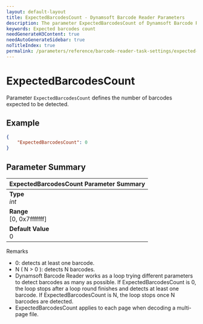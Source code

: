 ```yaml
---
layout: default-layout
title: ExpectedBarcodesCount - Dynamsoft Barcode Reader Parameters
description: The parameter ExpectedBarcodesCount of Dynamsoft Barcode Reader defines the number of barcodes expected to be detected.
keywords: Expected barcodes count
needGenerateH3Content: true
needAutoGenerateSidebar: true
noTitleIndex: true
permalink: /parameters/reference/barcode-reader-task-settings/expected-barcodes-count.html
---
```


# ExpectedBarcodesCount

Parameter `ExpectedBarcodesCount` defines the number of barcodes expected to be detected.

## Example

```json
{
    "ExpectedBarcodesCount": 0
}
```

## Parameter Summary

| ExpectedBarcodesCount Parameter Summary |
| :--------------------------------- |
| **Type**<br>*int* |
| **Range**<br>[0, 0x7fffffff] |
| **Default Value**<br>0 |

Remarks

- 0: detects at least one barcode.
- N ( N > 0 ): detects N barcodes.
- Dynamsoft Barcode Reader works as a loop trying different parameters to detect barcodes as many as possible. If ExpectedBarcodesCount is 0, the loop stops after a loop round finishes and detects at least one barcode. If ExpectedBarcodesCount is N, the loop stops once N barcodes are detected.
- ExpectedBarcodesCount applies to each page when decoding a multi-page file.
